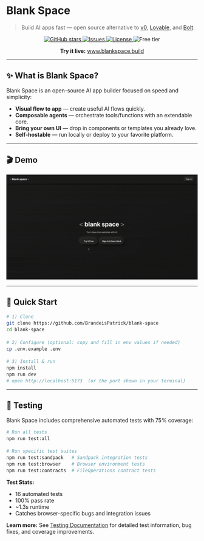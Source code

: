 # Blank Space

> Build AI apps fast — open source alternative to [v0](https://v0.dev), [Lovable](https://lovable.dev), and [Bolt](https://bolt.new).

<p align="center">
  <!-- Optional hero: replace with your own image or keep only the demo GIF below -->
  <!-- <img src="docs/hero.png" alt="Blank Space Hero" width="100%" /> -->
</p>

<p align="center">
  <a href="https://github.com/BrandeisPatrick/blank-space/stargazers">
    <img alt="GitHub stars" src="https://img.shields.io/github/stars/BrandeisPatrick/blank-space?logo=github">
  </a>
  <a href="https://github.com/BrandeisPatrick/blank-space/issues">
    <img alt="Issues" src="https://img.shields.io/github/issues/BrandeisPatrick/blank-space">
  </a>
  <a href="https://github.com/BrandeisPatrick/blank-space/blob/main/LICENSE">
    <img alt="License" src="https://img.shields.io/badge/License-Apache_2.0-blue">
  </a>
  <img alt="Free tier" src="https://img.shields.io/badge/Free%20tier-50%20req%2Fday-brightgreen">
</p>

<p align="center">
  <strong>Try it live:</strong> <a href="https://www.blankspace.build">www.blankspace.build</a>
</p>

---

## ✨ What is Blank Space?

Blank Space is an open-source AI app builder focused on speed and simplicity:
- **Visual flow to app** — create useful AI flows quickly.
- **Composable agents** — orchestrate tools/functions with an extendable core.
- **Bring your own UI** — drop in components or templates you already love.
- **Self-hostable** — run locally or deploy to your favorite platform.

---

## 🎬 Demo

<p align="center">
  <img src="./public/blank-space-demo.gif" width="800" alt="Blank Space Demo">
</p>

---

## 🚀 Quick Start

```bash
# 1) Clone
git clone https://github.com/BrandeisPatrick/blank-space
cd blank-space

# 2) Configure (optional: copy and fill in env values if needed)
cp .env.example .env

# 3) Install & run
npm install
npm run dev
# open http://localhost:5173  (or the port shown in your terminal)
```

---

## 🧪 Testing

Blank Space includes comprehensive automated tests with 75% coverage:

```bash
# Run all tests
npm run test:all

# Run specific test suites
npm run test:sandpack   # Sandpack integration tests
npm run test:browser    # Browser environment tests
npm run test:contracts  # FileOperations contract tests
```

**Test Stats:**
- 16 automated tests
- 100% pass rate
- ~1.3s runtime
- Catches browser-specific bugs and integration issues

**Learn more:** See [Testing Documentation](./docs/testing/TEST_LOG.md) for detailed test information, bug fixes, and coverage improvements.
